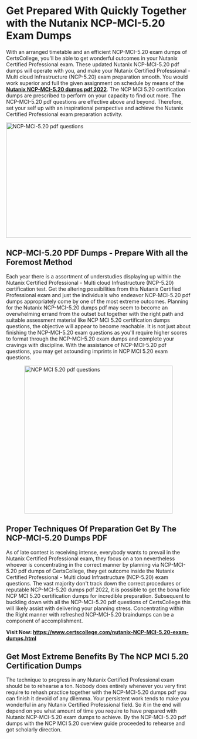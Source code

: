 <h1><strong>Get Prepared With Quickly Together with the Nutanix NCP-MCI-5.20 Exam Dumps&nbsp;</strong></h1>
<p><span style="font-weight: 400;">With an arranged timetable and an efficient  NCP-MCI-5.20 exam dumps of CertsCollege, you'll be able to get wonderful outcomes in your Nutanix Certified Professional exam. These updated Nutanix NCP-MCI-5.20 pdf dumps will operate with you, and make your Nutanix Certified Professional - Multi cloud Infrastructure (NCP-5.20) exam preparation smooth. You would work superior and full the given assignment on schedule by means of the <strong><a href="https://www.certscollege.com/nutanix-NCP-MCI-5.20-exam-dumps.html">Nutanix NCP-MCI-5.20 dumps pdf 2022</a></strong>. The NCP MCI 5.20 certification dumps are prescribed to perform on your capacity to find out more. The  NCP-MCI-5.20 pdf questions are effective above and beyond. Therefore, set your self up with an inspirational perspective and achieve the Nutanix Certified Professional exam preparation activity.&nbsp;</span></p>
<p><span style="font-weight: 400;"><img style="display: block; margin-left: auto; margin-right: auto;" src="https://i.ibb.co/CPDK3ps/Yellow-and-Blue-Initiative-Blog-Banner.png" alt="NCP-MCI-5.20 pdf questions" width="559" height="315" /></span></p>
<h2><strong>NCP-MCI-5.20 PDF Dumps - Prepare With all the Foremost Method</strong></h2>
<p><span style="font-weight: 400;">Each year there is a assortment of understudies displaying up within the Nutanix Certified Professional - Multi cloud Infrastructure (NCP-5.20) certification test. Get the altering possibilities from this Nutanix Certified Professional exam and just the individuals who endeavor NCP-MCI-5.20 pdf dumps appropriately come by one of the most extreme outcomes. Planning for the Nutanix NCP-MCI-5.20 dumps pdf may seem to become an overwhelming errand from the outset but together with the right path and suitable assessment material like NCP MCI 5.20 certification dumps questions, the objective will appear to become reachable. It is not just about finishing the NCP-MCI-5.20 exam questions as you'll require higher scores to format through the NCP-MCI-5.20 exam dumps and complete your cravings with discipline. With the assistance of NCP-MCI-5.20 pdf questions, you may get astounding imprints in NCP MCI 5.20 exam questions.</span></p>
<p><span style="font-weight: 400;"><a href="https://tinyurl.com/yp2fntwa"><img style="display: block; margin-left: auto; margin-right: auto;" src="https://i.ibb.co/9tMrhdY/Teacher-Appreciation-Invitation.png" alt="NCP MCI 5.20 pdf questions " width="404" height="404" /></a></span></p>
<h2><strong>Proper Techniques Of Preparation Get By The NCP-MCI-5.20 Dumps PDF</strong></h2>
<p><span style="font-weight: 400;">As of late contest is receiving intense, everybody wants to prevail in the Nutanix Certified Professional exam, they focus on a ton nevertheless whoever is concentrating in the correct manner by planning via NCP-MCI-5.20 pdf dumps of CertsCollege, they get outcome inside the Nutanix Certified Professional - Multi cloud Infrastructure (NCP-5.20) exam questions. The vast majority don't track down the correct procedures or reputable NCP-MCI-5.20 dumps pdf 2022, it is possible to get the bona fide NCP MCI 5.20 certification dumps for incredible preparation. Subsequent to buckling down with all the  NCP-MCI-5.20 pdf questions of CertsCollege this will likely assist with delivering your planning stress. Concentrating within the Right manner with refreshed NCP-MCI-5.20 braindumps can be a component of accomplishment.</span></p>
<p><span style="font-weight: 400;"><strong>Visit Now: <a href="https://www.certscollege.com/nutanix-NCP-MCI-5.20-exam-dumps.html">https://www.certscollege.com/nutanix-NCP-MCI-5.20-exam-dumps.html</a></strong></span></p>
<h2><strong>Get Most Extreme Benefits By The NCP MCI 5.20 Certification Dumps</strong></h2>
<p><span style="font-weight: 400;">The technique to progress in any Nutanix Certified Professional exam should be to rehearse a ton. Nobody does entirely whenever you very first require to rehash practice together with the NCP-MCI-5.20 dumps pdf you can finish it devoid of any dilemma. Your persistent work tends to make you wonderful in any Nutanix Certified Professional field. So it in the end will depend on you what amount of time you require to have prepared with Nutanix NCP-MCI-5.20 exam dumps to achieve. By the NCP-MCI-5.20 pdf dumps with the NCP MCI 5.20 overview guide proceeded to rehearse and got scholarly direction.</span></p>
